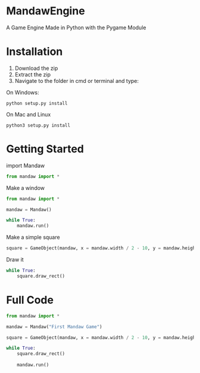 # MandawEngine
A Game Engine Made in Python with the Pygame Module

# Installation
1) Download the zip
2) Extract the zip
3) Navigate to the folder in cmd or terminal and type:

On Windows:
```
python setup.py install
```
On Mac and Linux
```
python3 setup.py install
```

# Getting Started
import Mandaw
```py
from mandaw import *
```

Make a window
```py
from mandaw import *

mandaw = Mandaw() 

while True:
    mandaw.run()
```
Make a simple square
```py
square = GameObject(mandaw, x = mandaw.width / 2 - 10, y = mandaw.height / 2 - 10, color = "red", width = 20, height = 20)
```
Draw it
```py
while True:
    square.draw_rect()
```
# Full Code
```py
from mandaw import *

mandaw = Mandaw("First Mandaw Game")

square = GameObject(mandaw, x = mandaw.width / 2 - 10, y = mandaw.height / 2 - 10, color = "red", width = 20, height = 20)

while True:
    square.draw_rect()
    
    mandaw.run()
```
